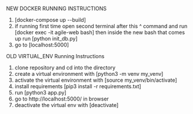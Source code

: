 NEW DOCKER RUNNING INSTRUCTIONS
1. [docker-compose up --build]
2. if running first time open second terminal after this ^ command
   and run [docker exec -it agile-web bash]
   then inside the new bash that comes up run [python init_db.py]
3. go to [localhost:5000]

OLD VIRTUAL_ENV Running Instructions

1. clone repository and cd into the directory
2. create a virtual environment with [python3 -m venv my_venv]
3. activate the virtual environment with [source my_venv/bin/activate]
4. install requirements [pip3 install -r requirements.txt]
5. run [python3 app.py]
6. go to http://localhost:5000/ in browser
7. deactivate the virtual env with [deactivate]
